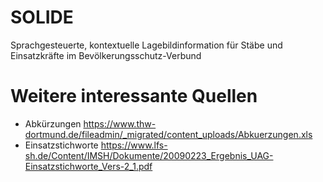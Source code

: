 # SOLIDE 
Sprachgesteuerte, kontextuelle Lagebildinformation für Stäbe und Einsatzkräfte im Bevölkerungsschutz-Verbund

# Weitere interessante Quellen
* Abkürzungen https://www.thw-dortmund.de/fileadmin/_migrated/content_uploads/Abkuerzungen.xls 
* Einsatzstichworte https://www.lfs-sh.de/Content/IMSH/Dokumente/20090223_Ergebnis_UAG-Einsatzstichworte_Vers-2_1.pdf
